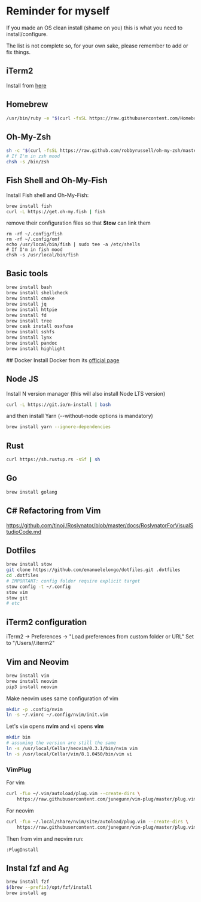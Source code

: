 # Reminder for myself

If you made an OS clean install (shame on you) this is what you need to install/configure.

The list is not complete so, for your own sake, please remember to add or fix things.

## iTerm2
Install from [here](https://www.iterm2.com/)


## Homebrew
``` sh
/usr/bin/ruby -e "$(curl -fsSL https://raw.githubusercontent.com/Homebrew/install/master/install)"
```

## Oh-My-Zsh
``` sh
sh -c "$(curl -fsSL https://raw.github.com/robbyrussell/oh-my-zsh/master/tools/install.sh)"
# If I'm in zsh mood
chsh -s /bin/zsh

```

## Fish Shell and Oh-My-Fish
Install Fish shell and Oh-My-Fish:
``` sh
brew install fish
curl -L https://get.oh-my.fish | fish
```

remove their configuration files so that **Stow** can link them
```
rm -rf ~/.config/fish
rm -rf ~/.config/omf
echo /usr/local/bin/fish | sudo tee -a /etc/shells
# If I'm in fish mood
chsh -s /usr/local/bin/fish
```

## Basic tools
``` sh
brew install bash
brew install shellcheck
brew install cmake
brew install jq
brew install httpie
brew install fd
brew install tree
brew cask install osxfuse
brew install sshfs
brew install lynx
brew install pandoc
brew install highlight
```

## Docker
Install Docker from its [official page](https://www.docker.com/)

## Node JS
Install N version manager (this will also install Node LTS version)

``` sh
curl -L https://git.io/n-install | bash
```

and then install Yarn (--without-node options is mandatory)
``` sh
brew install yarn --ignore-dependencies
```


## Rust
``` sh
curl https://sh.rustup.rs -sSf | sh
```

## Go
``` sh
brew install golang
```

## C# Refactoring from Vim
https://github.com/tinoji/Roslynator/blob/master/docs/RoslynatorForVisualStudioCode.md

## Dotfiles
``` sh
brew install stow
git clone https://github.com/emanuelelongo/dotfiles.git .dotfiles
cd .dotfiles
# IMPORTANT: config folder require explicit target
stow config -t ~/.config
stow vim
stow git
# etc 
```

## iTerm2 configuration
iTerm2 -> Preferences -> "Load preferences from custom folder or URL"
Set to "/Users/<username>/.iterm2"

## Vim and Neovim
``` sh
brew install vim
brew install neovim
pip3 install neovim
```
Make neovim uses same configuration of vim
``` sh
mkdir -p .config/nvim
ln -s ~/.vimrc ~/.config/nvim/init.vim
```

Let's `vim` opens __nvim__ and `vi` opens __vim__
``` sh
mkdir bin
# assuming the version are still the same
ln -s /usr/local/Cellar/neovim/0.3.1/bin/nvim vim
ln -s /usr/local/Cellar/vim/8.1.0450/bin/vim vi
```

### VimPlug
For vim
``` sh
curl -fLo ~/.vim/autoload/plug.vim --create-dirs \
    https://raw.githubusercontent.com/junegunn/vim-plug/master/plug.vim
```

For neovim
``` sh
curl -fLo ~/.local/share/nvim/site/autoload/plug.vim --create-dirs \
    https://raw.githubusercontent.com/junegunn/vim-plug/master/plug.vim
```

Then from vim and neovim run:
```
:PlugInstall
```

## Instal fzf and Ag
``` sh
brew install fzf
$(brew --prefix)/opt/fzf/install
brew install ag
```
